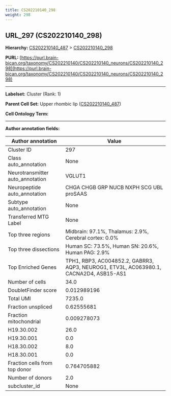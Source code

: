 ```yaml
---
title: CS202210140_298
weight: 298
---
```

## URL_297 (CS202210140_298)
<b>Hierarchy: </b>
[CS202210140_487](../CS202210140_487) >
[CS202210140_298](../CS202210140_298)

**PURL:** [https://purl.brain-bican.org/taxonomy/CS202210140/CS202210140_neurons/CS202210140_298](https://purl.brain-bican.org/taxonomy/CS202210140/CS202210140_neurons/CS202210140_298)

---


**Labelset:** Cluster (Rank: 1)

**Parent Cell Set:** Upper rhombic lip ([CS202210140_487](../CS202210140_487))



**Cell Ontology Term:** 

[MARKER GENES.]: #


---

[TRANSFERRED ANNOTATIONS.]: #


[AUTHOR ANNOTATION FIELDS.]: #


**Author annotation fields:**

| Author annotation | Value |
|-------------------|-------|
|Cluster ID|297|
|Class auto_annotation|None|
|Neurotransmitter auto_annotation|VGLUT1|
|Neuropeptide auto_annotation|CHGA CHGB GRP NUCB NXPH SCG UBL proSAAS|
|Subtype auto_annotation|None|
|Transferred MTG Label|None|
|Top three regions|Midbrain: 97.1%, Thalamus: 2.9%, Cerebral cortex: 0.0%|
|Top three dissections|Human SC: 73.5%, Human SN: 20.6%, Human PAG: 2.9%|
|Top Enriched Genes|TPH1, RBP3, AC004852.2, GABRR3, AQP3, NEUROG1, ETV3L, AC063980.1, CACNA2D4, ASB15-AS1|
|Number of cells|34.0|
|DoubletFinder score|0.012989196|
|Total UMI|7235.0|
|Fraction unspliced|0.62555681|
|Fraction mitochondrial|0.009278073|
|H19.30.002|26.0|
|H19.30.001|0.0|
|H18.30.002|8.0|
|H18.30.001|0.0|
|Fraction cells from top donor|0.764705882|
|Number of donors|2.0|
|subcluster_id|None|
